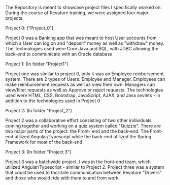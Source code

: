 The Repository is meant to showcase project files I specifically worked on. During the course of 
Revature training, we were assigned four major projects.

Project 0: ("Project_0")

Project 0 was a Banking app that was meant to host User accounts from which a User can log
 on and "deposit" money as well as "withdraw" money. The Technologies used were Core Java 
 and SQL, with JDBC allowing the back-end to communicate with an Oracle database

Project 1: (In folder "Project1")

Project one was similar to project 0, only it was an Employee reinbursement system. There are
 2 types of Users: Employee and Manager. Employees can make reimbursement requests as 
 well as view their own. Managers can view/filter requests as well as Approve or reject requests.
 The technologies used were HTML, CSS, Bootstrap, JavaScript, AJAX, and Java sevlets - in
 addition to the technologies used in Project 0

Project 2: (In folder "Project_2")

Project 2 was a collaborative effort consisting of two other individuals coming together and
 working on a quiz system called "Quizzie". There are two major parts of the project: the Front-
 end and the back-end. The Front-end utilized Angular/Typescript while the back-end utilized the
 Spring Framework for most of the back-end

Project 3: (In folder "Project 3")

Project 3 was a batchwide project. I was in the front-end team, which utilized Angular/Typescript -
 similar to Project 2. Project three was a system that could be used to facilitate communication
 between Revature "Drivers" and those who would ride with them to and from work.